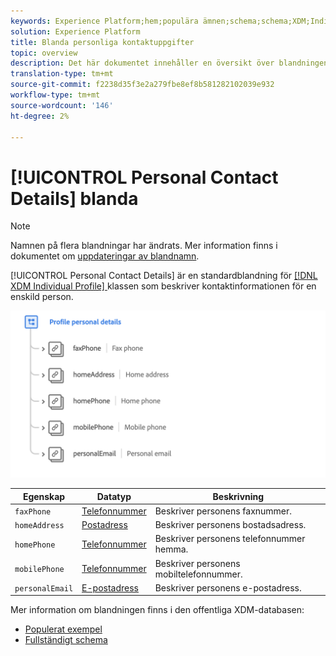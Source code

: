 ```yaml
---
keywords: Experience Platform;hem;populära ämnen;schema;schema;XDM;Individuell profil;fält;scheman;scheman;personliga detaljer;Schema design;mixin;Mixin;
solution: Experience Platform
title: Blanda personliga kontaktuppgifter
topic: overview
description: Det här dokumentet innehåller en översikt över blandningen Personlig kontaktinformation.
translation-type: tm+mt
source-git-commit: f2238d35f3e2a279fbe8ef8b581282102039e932
workflow-type: tm+mt
source-wordcount: '146'
ht-degree: 2%

---
```



# [!UICONTROL Personal Contact Details] blanda

>[!NOTE]
>
>Namnen på flera blandningar har ändrats. Mer information finns i dokumentet om [uppdateringar av blandnamn](../name-updates.md).

[!UICONTROL Personal Contact Details] är en standardblandning för  [[!DNL XDM Individual Profile] ](../../classes/individual-profile.md) klassen som beskriver kontaktinformationen för en enskild person.

<img src="../../images/mixins/profile-personal-details.png" width="700" /><br />

| Egenskap | Datatyp | Beskrivning |
| --- | --- | --- |
| `faxPhone` | [Telefonnummer](../../data-types/phone-number.md) | Beskriver personens faxnummer. |
| `homeAddress` | [Postadress](../../data-types/postal-address.md) | Beskriver personens bostadsadress. |
| `homePhone` | [Telefonnummer](../../data-types/phone-number.md) | Beskriver personens telefonnummer hemma. |
| `mobilePhone` | [Telefonnummer](../../data-types/phone-number.md) | Beskriver personens mobiltelefonnummer. |
| `personalEmail` | [E-postadress](../../data-types/email-address.md) | Beskriver personens e-postadress. |

Mer information om blandningen finns i den offentliga XDM-databasen:

* [Populerat exempel](https://github.com/adobe/xdm/blob/master/components/mixins/profile/profile-personal-details.example.1.json)
* [Fullständigt schema](https://github.com/adobe/xdm/blob/master/components/mixins/profile/profile-personal-details.schema.json)
